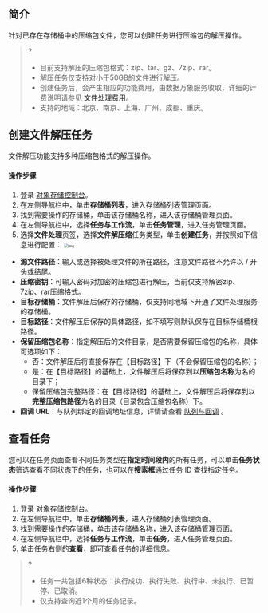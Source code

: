 ## 简介

针对已存在存储桶中的压缩包文件，您可以创建任务进行压缩包的解压操作。

>?
>
>- 目前支持解压的压缩包格式：zip、tar、gz、7zip、rar。
>- 解压任务仅支持对小于50GB的文件进行解压。
>- 创建任务后，会产生相应的功能费用，由数据万象服务收取，详细的计费说明请参见 [文件处理费用](https://cloud.tencent.com/document/product/460/82333)。
>- 支持的地域：北京、南京、上海、广州、成都、重庆。

## 创建文件解压任务

文件解压功能支持多种压缩包格式的解压操作。

#### 操作步骤

1. 登录 [对象存储控制台](https://console.cloud.tencent.com/cos5)。
2. 在左侧导航栏中，单击**存储桶列表**，进入存储桶列表管理页面。
3. 找到需要操作的存储桶，单击该存储桶名称，进入该存储桶管理页面。
4. 在左侧导航栏中，选择**任务与工作流**，单击**任务管理**，进入任务管理页面。
5. 选择**文件处理**页签，选择**文件解压缩**任务类型，单击**创建任务**，并按照如下信息进行配置：
   <img src="https://qcloudimg.tencent-cloud.cn/raw/a61d7818c9c0f5116ece4cbdb48993f2.png" alt="img" style="zoom:50%;" />

 - **源文件路径**：输入或选择被处理文件的所在路径，注意文件路径不允许以 / 开头或结尾。
 - **压缩密钥**：可输入密码对加密的压缩包进行解压，当前仅支持解密zip、7zip、rar压缩格式。
 - **目标存储桶**：文件解压后保存的存储桶，仅支持同地域下开通了文件处理服务的存储桶。
 - **目标路径**：文件解压后保存的具体路径，如不填写则默认保存在目标存储桶根路径。
 - **保留压缩包名称**：指定解压后的文件目录，是否需要保留压缩包的名称，具体可选项如下：
   - 否：文件解压后将直接保存在【目标路径】下（不会保留压缩包的名称）；
   - 是：在【目标路径】的基础上，文件解压后将保存到以**压缩包名称**为名的目录下；
   - 保留压缩包完整路径：在【目标路径】的基础上，文件解压后将保存到以**完整压缩包路径**为名的目录（目录包含压缩包名称）下。
 - **回调 URL**：与队列绑定的回调地址信息，详情请查看 [队列与回调](https://cloud.tencent.com/document/product/436/53970) 。

## 查看任务

您可以在任务页面查看不同任务类型在**指定时间段内**的所有任务，可以单击**任务状态**筛选查看不同状态下的任务，也可以在**搜索框**通过任务 ID 查找指定任务。

#### 操作步骤

1. 登录 [对象存储控制台](https://console.cloud.tencent.com/cos5)。
2. 在左侧导航栏中，单击**存储桶列表**，进入存储桶列表管理页面。
3. 找到需要操作的存储桶，单击该存储桶名称，进入该存储桶管理页面。
4. 在左侧导航栏中，选择**任务与工作流**，单击**任务**，进入任务管理页面。
5. 单击任务右侧的**查看**，即可查看任务的详细信息。

>? 
>
>- 任务一共包括6种状态：执行成功、执行失败、执行中、未执行、已暂停、已取消。
>- 仅支持查询近1个月的任务记录。
